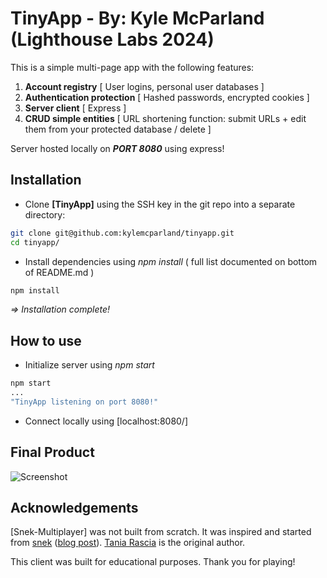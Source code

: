 # TinyApp - By: Kyle McParland (Lighthouse Labs 2024)

This is a simple multi-page app with the following features:
1. **Account registry** [ User logins, personal user databases ]
2. **Authentication protection** [ Hashed passwords, encrypted cookies ] 
3. **Server client** [ Express ]
4. **CRUD simple entities** [ URL shortening function: submit URLs + edit them from your protected database / delete ]

Server hosted locally on ***PORT 8080*** using express!

## Installation

- Clone **[TinyApp]** using the SSH key in the git repo into a separate directory:

```bash
git clone git@github.com:kylemcparland/tinyapp.git
cd tinyapp/
```

- Install dependencies using _npm install_ ( full list documented on bottom of README.md )

```bash
npm install
```

_=> Installation complete!_

## How to use
- Initialize server using _npm start_
```bash
npm start
...
"TinyApp listening on port 8080!"
```
- Connect locally using [localhost:8080/]

## Final Product

![Screenshot](https://i.ibb.co/D5Lx6hd/screenshot-snake-client.png "Screenshot")

## Acknowledgements

[Snek-Multiplayer] was not built from scratch. It was inspired and started from [snek](https://github.com/taniarascia/snek) ([blog post](https://www.taniarascia.com/snake-game-in-javascript/)). [Tania Rascia](https://www.taniarascia.com) is the original author.

This client was built for educational purposes. Thank you for playing!
